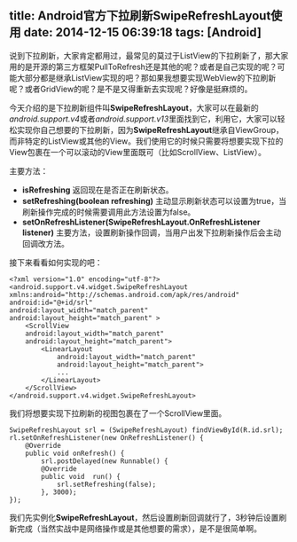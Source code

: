 title: Android官方下拉刷新SwipeRefreshLayout使用
date: 2014-12-15 06:39:18
tags: [Android]
---
说到下拉刷新，大家肯定都用过，最常见的莫过于ListView的下拉刷新了，那大家用的是开源的第三方框架PullToRefresh还是其他的呢？或者是自己实现的呢？可能大部分都是继承ListView实现的吧？那如果我想要实现WebView的下拉刷新呢？或者GridView的呢？是不是又得重新去实现呢？好像是挺麻烦的。

今天介绍的是下拉刷新组件叫**SwipeRefreshLayout**，大家可以在最新的*android.support.v4*或者*android.support.v13*里面找到它，利用它，大家可以轻松实现你自己想要的下拉刷新，因为**SwipeRefreshLayout**继承自ViewGroup，而非特定的ListView或其他的View。我们使用它的时候只需要将想要实现下拉的View包裹在一个可以滚动的View里面既可（比如ScrollView、ListView）。

主要方法：

- **isRefreshing** 返回现在是否正在刷新状态。
- **setRefreshing(boolean refreshing)** 主动显示刷新状态可以设置为true，当刷新操作完成的时候需要调用此方法设置为false。
- **setOnRefreshListener(SwipeRefreshLayout.OnRefreshListener listener)** 主要方法，设置刷新操作回调，当用户出发下拉刷新操作后会主动回调改方法。

接下来看看如何实现的吧：

    <?xml version="1.0" encoding="utf-8"?>
    <android.support.v4.widget.SwipeRefreshLayout xmlns:android="http://schemas.android.com/apk/res/android"
    android:id="@+id/srl"
    android:layout_width="match_parent"
    android:layout_height="match_parent" >
    	<ScrollView
    	android:layout_width="match_parent"
    	android:layout_height="match_parent">
    		<LinearLayout
    			android:layout_width="match_parent"
    			android:layout_height="match_parent">
    			...
    		</LinearLayout>
    	</ScrollView>
    </android.support.v4.widget.SwipeRefreshLayout>
    
我们将想要实现下拉刷新的视图包裹在了一个ScrollView里面。


    SwipeRefreshLayout srl = (SwipeRefreshLayout) findViewById(R.id.srl);
    rl.setOnRefreshListener(new OnRefreshListener() {
    	@Override
    	public void onRefresh() {
    		srl.postDelayed(new Runnable() {
    		@Override 
    		public void  run() {
    			srl.setRefreshing(false);
    		}, 3000);
    });

我们先实例化**SwipeRefreshLayout**，然后设置刷新回调就行了，3秒钟后设置刷新完成（当然实战中是网络操作或是其他想要的需求），是不是很简单啊。